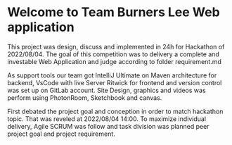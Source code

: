 # Welcome to Team Burners Lee Web application
This project was design, discuss and implemented in 24h for Hackathon of 2022/08/04. 
The goal of this competition was to delivery a complete and investable Web Application and judge according to folder requirement.md

As support tools our team got IntelliJ Ultimate on Maven architecture for backend, VsCode with live Server Ritwick for frontend and  version control was set up on GitLab account. Site Design, graphics and videos was perform using PhotonRoom, Sketchbook and canvas.

First debated the project goal and conception in order to match hackathon topic. That was reveled at 2022/08/04 14:00.
To maximize individual delivery, Agile SCRUM was follow and task division was planned peer project goal and project requirement.
